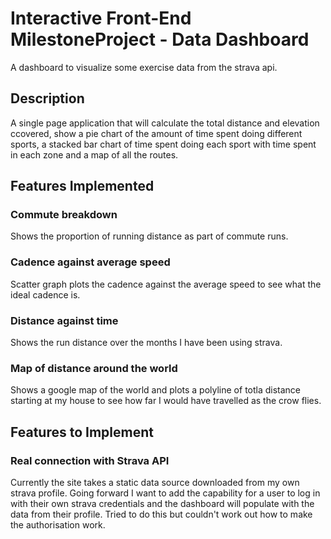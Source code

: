 # Interactive Front-End MilestoneProject - Data Dashboard
A dashboard to visualize some exercise data from the strava api.

## Description
A single page application that will calculate the total distance and elevation ccovered, show a pie chart of the amount of time spent doing different sports, a stacked bar chart of time spent doing each sport with time spent in each zone and a map of all the routes.

## Features Implemented

### Commute breakdown
Shows the proportion of running distance as part of commute runs. 

### Cadence against average speed
Scatter graph plots the cadence against the average speed to see what the ideal cadence is.

### Distance against time
Shows the run distance over the months I have been using strava.

### Map of distance around the world
Shows a google map of the world and plots a polyline of totla distance starting at my house to see how far I would have travelled as the crow flies.

## Features to Implement

### Real connection with Strava API

Currently the site takes a static data source downloaded from my own strava profile. Going forward 
I want to add the capability for a user to log in with their own strava credentials and the dashboard will populate with the data from their profile. Tried to do this but couldn't work out how to make the authorisation work. 

